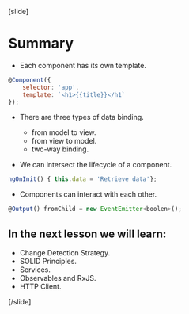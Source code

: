 [slide]

# Summary

- Each component has its own template.
```js
@Component({ 
    selector: 'app', 
    template: `<h1>{{title}}</h1`
});
```
- There are three types of data binding.
    - from model to view.
    - from view to model.
    - two-way binding.

- We can intersect the lifecycle of a component.
```js
ngOnInit() { this.data = 'Retrieve data'};
```
- Components can interact with each other.
```js
@Output() fromChild = new EventEmitter<boolen>();
```

## In the next lesson we will learn:

- Change Detection Strategy​.
- SOLID Principles​.
- Services​.
- Observables and RxJS​.
- HTTP Client.

[/slide]